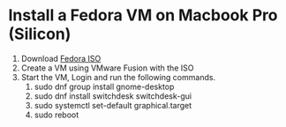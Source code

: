 # Install a Fedora VM on Macbook Pro (Silicon)

1. Download [Fedora ISO](https://download.fedoraproject.org/pub/fedora/linux/releases/41/Everything/aarch64/iso/Fedora-Everything-netinst-aarch64-41-1.4.iso)
1. Create a VM using VMware Fusion with the ISO
1. Start the VM, Login and run the following commands.
    1. sudo dnf group install gnome-desktop
    1. sudo dnf install switchdesk switchdesk-gui
    1. sudo systemctl set-default graphical.target
    1. sudo reboot
